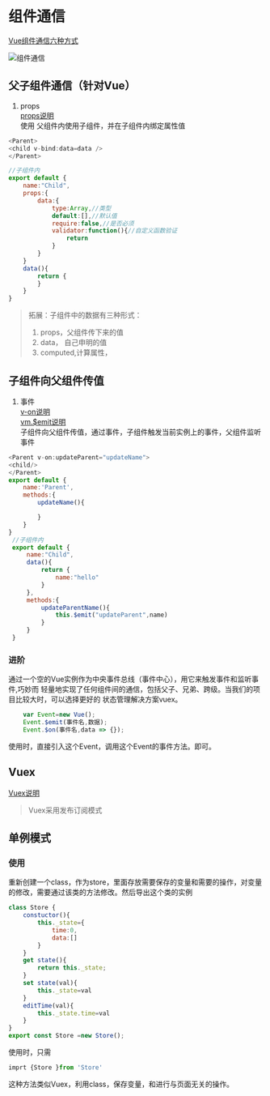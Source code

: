 # 组件通信
[Vue组件通信六种方式](https://segmentfault.com/a/1190000019208626)  

![组件通信](./../图片/组件通信.png)   
## 父子组件通信（针对Vue）  
1. props  
[props说明](https://cn.vuejs.org/v2/api/#props)  
 使用
 父组件内使用子组件，并在子组件内绑定属性值
 ``` javascript
 <Parent>
 <child v-bind:data=data />
 </Parent>

 //子组件内
 export default {
     name:"Child",
     props:{
         data:{
             type:Array,//类型
             default:[],//默认值
             require:false,//是否必须
             validator:function(){//自定义函数验证
                 return 
             }
         }
     }
     data(){
         return {    
         }
     }
 }
 ```
> 拓展：子组件中的数据有三种形式：
> 1. props，父组件传下来的值
> 2. data， 自己申明的值
> 3. computed,计算属性，

## 子组件向父组件传值
1. 事件  
[v-on说明](https://cn.vuejs.org/v2/api/#v-on)  
[vm.$emit说明](https://cn.vuejs.org/v2/api/#vm-emit)  
子组件向父组件传值，通过事件，子组件触发当前实例上的事件，父组件监听事件
``` javascript
<Parent v-on:updateParent="updateName">
<child/>
</Parent>
export default {
    name:'Parent',
    methods:{
        updateName(){

        }
    }
}
 //子组件内
 export default {
     name:"Child",
     data(){
         return {  
             name:"hello"  
         }
     },
     methods:{
         updateParentName(){
             this.$emit("updateParent",name)
         }
     }
 }

```
### 进阶
通过一个空的Vue实例作为中央事件总线（事件中心），用它来触发事件和监听事件,巧妙而
轻量地实现了任何组件间的通信，包括父子、兄弟、跨级。当我们的项目比较大时，可以选择更好的
状态管理解决方案vuex。
``` javascript
    var Event=new Vue();
    Event.$emit(事件名,数据);
    Event.$on(事件名,data => {});
```
使用时，直接引入这个Event，调用这个Event的事件方法。即可。

## Vuex
[Vuex说明](https://cn.vuejs.org/v2/guide/migration-vuex.html#ad)   
> Vuex采用发布订阅模式
## 单例模式
### 使用
重新创建一个class，作为store，里面存放需要保存的变量和需要的操作，对变量的修改，需要通过该类的方法修改。然后导出这个类的实例
``` javascript
class Store {
    constuctor(){
        this._state={
            time:0,
            data:[]
        }
    }
    get state(){
        return this._state;
    }
    set state(val){
        this._state=val
    }
    editTime(val){
        this._state.time=val
    }
} 
export const Store =new Store();
```
使用时，只需
``` javascript
imprt {Store }from 'Store'
```
这种方法类似Vuex，利用class，保存变量，和进行与页面无关的操作。

## 
